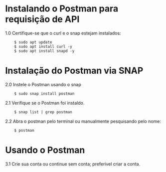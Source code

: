 # Instalando o Postman para requisição de API

1.0 Certifique-se que o curl e o snap estejam instalados:
        
        $ sudo apt update
        $ sudo apt install curl -y
        $ sudo apt install snapd -y

# Instalação do Postman via SNAP

2.0 Instele o Postman usando o snap

        $ sudo snap install postman

2.1 Verifique se o Postman foi instaldo.

        $ snap list | grep postman

2.2 Abra o postman pelo terminal ou manualmente pesquisando pelo nome:

        $ postman

# Usando o Postman

3.1 Crie sua conta ou continue sem conta; preferível criar a conta.
  
